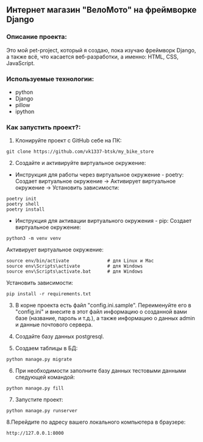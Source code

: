 ## Интернет магазин "ВелоМото" на фреймворке Django

### Описание проекта:

Это мой pet-project, который я создаю, пока изучаю фреймворк Django, а также всё, что касается веб-разработки, а именно:
HTML, CSS, JavaScript.

### Используемые технологии:

- python
- Django
- pillow
- ipython

### Как запустить проект?:

1. Клонируйте проект с GitHub себе на ПК:

```text
git clone https://github.com/vk1337-btsk/my_bike_store
```

2. Создайте и активируйте виртуальное окружение:

- Инструкция для работы через виртуальное окружение - poetry:
  Создает виртуальное окружение -> Активирует виртуальное окружение -> Установить зависимости:

```text
poetry init
poetry shell
poetry install
```

- Инструкция для активации виртуального окружения - pip:
  Создает виртуальное окружение:

```text
python3 -m venv venv
```

Активирует виртуальное окружение:

```text
source env/bin/activate              # для Linux и Mac
source env\Scripts\activate          # для Windows
source env\Scripts\activate.bat      # для Windows
```

Установить зависимости:

```text
pip install -r requirements.txt
```

3. В корне проекта есть файл "config.ini.sample". Переименуйте его в "config.ini" и внесите в этот файл информацию
   о созданной вами базе (название, пароль и т.д.), а также информацию о данных admin и данные почтового сервера.

4. Создайте базу данных postgresql.

5. Создаем таблицы в БД:

```text
python manage.py migrate
```

6. При необходимости заполните базу данных тестовыми данными следующей командой:

```text
python manage.py fill
```

7. Запустите проект:

```text
python manage.py runserver
```

8.Перейдите по адресу вашего локального компьютера в браузере:

```text
http://127.0.0.1:8000
```